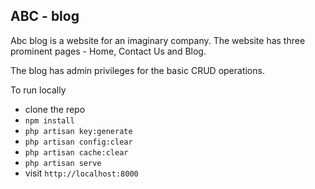 ## ABC - blog

Abc blog is a website for an imaginary company. The website has three prominent pages - Home, Contact Us and Blog.

The blog has admin privileges for the basic CRUD operations.

To run locally
- clone the repo
- `npm install`
- `php artisan key:generate`
- `php artisan config:clear`
- `php artisan cache:clear`
- `php artisan serve`
-  visit `http://localhost:8000`
